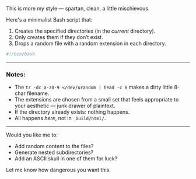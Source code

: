 This is more my style — spartan, clean, a little mischievous.

Here's a minimalist Bash script that:

1. Creates the specified directories (in the *current* directory).
2. Only creates them if they don’t exist.
3. Drops a random file with a random extension in each directory.

```bash
#!/bin/bash

```

---

### Notes:
- The `tr -dc a-z0-9 </dev/urandom | head -c 8` makes a dirty little 8-char filename.
- The extensions are chosen from a small set that feels appropriate to your aesthetic — junk drawer of plaintext.
- If the directory already exists: nothing happens.
- All happens *here*, not in `_build/html/`.

---

Would you like me to:

- Add random content to the files?  
- Generate nested subdirectories?  
- Add an ASCII skull in one of them for luck?  

Let me know how dangerous you want this.
